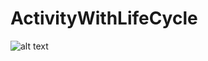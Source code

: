 # ActivityWithLifeCycle
![alt text](https://cdn-images-1.medium.com/max/1000/1*K17vAHam6cVCdsdlHLDcEQ.png)
